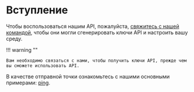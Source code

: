# Вступление

Чтобы воспользоваться нашим API, пожалуйста, [свяжитесь с нашей командой][0], чтобы они могли сгенерировать ключи API и настроить вашу среду.

!!! warning ""

    Вам необходимо связаться с нами, чтобы получить ключи API, прежде чем вы сможете использовать API.

В качестве отправной точки ознакомьтесь с нашими основными примерами: [ping][1].

[0]: mailto:admin@melle.online
[1]: ping-example.md
